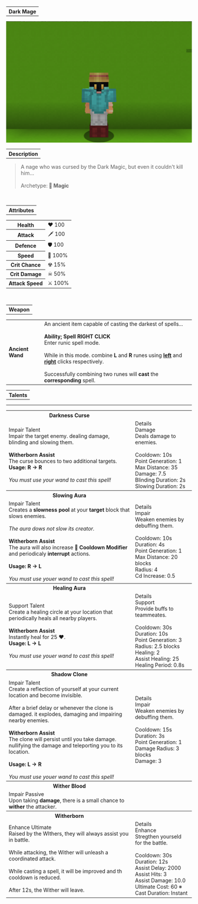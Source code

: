 <table>
    <tr>
        <th>Dark Mage</th>
    </tr>
</table>

![Dark Mage Selfie](DarkMage.png)

<table>
    <tr>
        <th>Description</th>
    </tr>
</table>

>A nage who was cursed by the Dark Magic, but even it couldn't kill him...
<br><br>Archetype:<b> 🌟 Magic</b>


<br>
<table>
    <tr>
        <th>Attributes</th>
    </tr>
</table>
<table>
    <tr>
        <th>Health</th>
        <td>♥ 100</td>
    </tr>
        <th>Attack</th>
        <td>🗡 100</td>
    <tr>
        <th>Defence</th>
        <td>🛡 100</td>
    </tr>
    <tr>
        <th>Speed</th>
        <td>🌊 100%</td>
    </tr>
    <tr>
        <th>Crit Chance</th>
        <td>☢ 15%</td>
    </tr>
    <tr>
        <th>Crit Damage</th>
        <td>☠ 50%</td>
    </tr>
    <tr>
        <th>Attack Speed</th>
        <td>⚔ 100%</td>
    </tr>
</table>
<br>

<table>
    <tr>
        <th>Weapon</th>
    </tr>
</table>
<table>
    <tr>
        <td><b>Ancient Wand</b></td>
        <td>An ancient item capable of casting the darkest of spells...
        <br><br><b>Ability; Spell RIGHT CLICK</b>
        <br>Enter runic spell mode.
        <br><br>While in this mode. combine <b>L</b> and <b>R</b>
        runes using <u><b>left</b></u> and <u><b>right</b></u> clicks respectively.
        <br><br>Successfully combining two runes will <b>cast</b> the <b>corresponding</b> spell.</td>
    </tr>
</table>

<table>
    <tr>
        <th>Talents</th>
    </tr>
</table>

---
<table>
    <tr>
        <th>Darkness Curse</th>
        <th></th>
    </tr>
    <tr>
        <td>
            Impair Talent
            <br>Impair the target enemy. dealing damage, blinding and slowing them.
            <br><br><b>Witherborn Assist</b>
            <br>The curse bounces to two additional targets.
            <br><b>Usage: R -> R</b> 
            <br><br><i>You must use your wand to cast this spell!</i>
        </td>
      <td>
          Details
          <br>Damage
          <br>Deals damage to enemies.
          <br><br>Cooldown: 10s
          <br>Point Generation: 1
          <br>Max Distance: 35
          <br>Damage: 7.5
          <br>Blinding Duration: 2s
          <br>Slowing Duration: 2s
      </td>
    </tr>
    <tr>
        <th>Slowing Aura</th>
        <th></th>
    </tr>
    <tr>
        <td>
            Impair Talent
            <br>Creates a <b>slowness pool</b> at your <b>target</b> block that slows enemies.
            <br><br><i>The aura dows not slow its creator.</i>
            <br><br><b>Witherborn Assist</b>
            <br>The aura will also increase <b>🔂 Cooldown Modifier</b> and periodicaly <b>interrupt</b> actions.
            <br><br><b>Usage: R -> L</b>
            <br><br><i>You must use youer wand to cast this spell!</i>
        </td>
        <td>
            Details
            <br>Impair
            <br>Weaken enemies by debuffing them.
            <br><br>Cooldown: 10s
            <br>Duration: 4s
            <br>Point Generation: 1
            <br>Max Distance: 20 blocks
            <br>Radius: 4
            <br>Cd Increase: 0.5
        </td>
    </tr>
    <tr>
        <th>Healing Aura</th>
        <th></th>
    </tr>
    <tr>
        <td>
            Support Talent
            <br>Create a healing circle at your location that periodically heals all nearby players.
            <br><br><b>Witherborn Assist</b>
            <br>Instantly heal for 25 ♥.
            <br><b>Usage: L -> L</b>
            <br><br><i>You must use youer wand to cast this spell!</i>
        </td>
        <td>
            Details
            <br>Support
            <br>Provide buffs to teammeates.
            <br><br>Cooldown: 30s
            <br>Duration: 10s
            <br>Point Generation: 3
            <br>Radius: 2.5 blocks
            <br>Healing: 2
            <br>Assist Healing: 25
            <br>Healing Period: 0.8s
        </td>
    </tr>
    <tr>
        <th>Shadow Clone</th>
        <th></th>
    </tr>
    <tr>
        <td>
            Impair Talent          
            <br>Create a reflection of yourself at your current location and become invisible.
            <br><br>After a brief delay or whenever the clone is damaged. it explodes, damaging and impairing nearby enemies.
            <br><br><b>Witherborn Assist</b>
            <br>The clone will persist until you take
            damage. nullifying the damage and teleporting
            you to its location.
            <br><br><b>Usage: L -> R</b> 
            <br><br><i>You must use youer wand to cast this spell!</i>
        </td>
        <td>
            Details
            <br>Impair
            <br>Weaken enemies by debuffing them.
            <br><br>Cooldown: 15s
            <br>Duration: 3s
            <br>Point Generation: 1
            <br>Damage Radius: 3 blocks
            <br>Damage: 3
        </td>
    </tr>
    <tr>
        <th>Wither Blood</th>
        <th></th>
    </tr>
    <tr>
        <td>
            Impair Passive
            <br>Upon taking <b>damage</b>, there is a small chance to <b>wither</b> the attacker.
        </td>
        <td></td>
    </tr>
    <tr>
        <th>Witherborn</th>
        <th></th>
    </tr>
    <tr>
        <td>
            Enhance Ultimate
            <br>Raised by the WIthers, they will always assist you in battle.
            <br><br>While attacking, the Wither will unleash a coordinated attack.
            <br><br>While casting a spell, it will be improved and th cooldown is reduced.
            <br><br>After 12s, the Wither will leave.
        </td>
        <td>
            Details
            <br>Enhance
            <br>Stregthen yourseld for the battle.
            <br><br>Cooldown: 30s
            <br>Duration: 12s
            <br>Assist Delay: 2000
            <br>Assist Hits: 3
            <br>Assist Damage: 10.0
            <br>Ultimate Cost: 60 ※
            <br>Cast Duration: Instant
        </td>
    </tr>
</table>